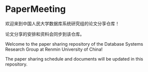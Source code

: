 # PaperMeeting
欢迎来到中国人民大学数据库系统研究组的论文分享仓库！

论文分享的安排和资料会同步到该仓库。

Welcome to the paper sharing repository of the Database Systems Research Group at Renmin University of China!

The paper sharing schedule and documents will be updated in this repository.